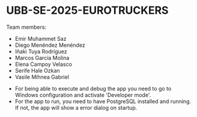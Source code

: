 # UBB-SE-2025-EUROTRUCKERS
Team members:
- Emir Muhammet Saz
- Diego Menéndez Menéndez
- Iñaki Tuya Rodríguez
- Marcos García Molina
- Elena Campoy Velasco
- Serife Hale Ozkan
- Vasile Mihnea Gabriel

+ For being able to execute and debug the app you need to go to Windows configuration and activate 'Developer mode'.
+ For the app to run, you need to have PostgreSQL installed and running. If not, the app will show a error dialog on startup.
